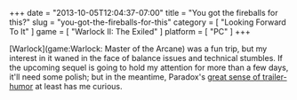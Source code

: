 +++
date = "2013-10-05T12:04:37-07:00"
title = "You got the fireballs for this?"
slug = "you-got-the-fireballs-for-this"
category = [ "Looking Forward To It" ]
game = [ "Warlock II: The Exiled" ]
platform = [ "PC" ]
+++

[Warlock](game:Warlock: Master of the Arcane) was a fun trip, but my interest in it waned in the face of balance issues and technical stumbles.  If the upcoming sequel is going to hold my attention for more than a few days, it'll need some polish; but in the meantime, Paradox's <a href="http://www.joystiq.com/2013/10/04/paradox-interactive-reveals-warlock-2-the-exiled/">great sense of trailer-humor</a> at least has me curious.